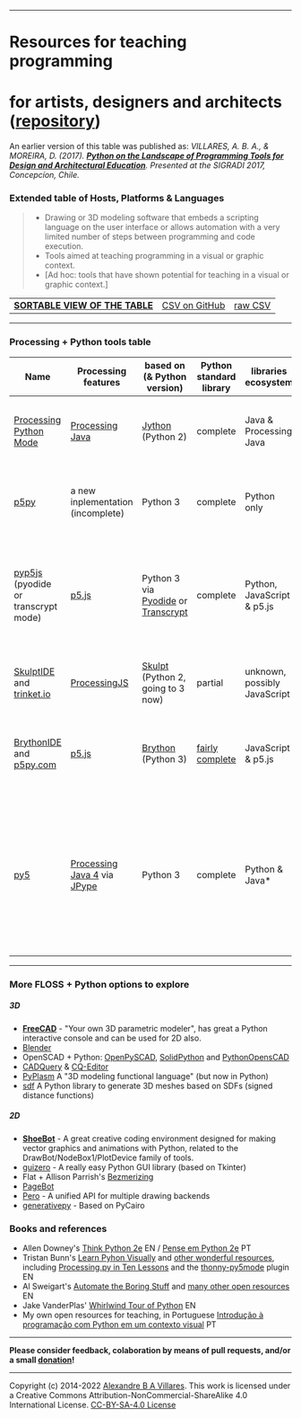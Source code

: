 ----

# Resources for teaching programming
# for artists, designers and architects ([repository](https://github.com/villares/Resources-for-teaching-programming/))

An earlier version of this table was published as: *VILLARES, A. B. A., & MOREIRA, D. (2017). [**Python on the Landscape of Programming Tools for Design and Architectural Education**](https://villares.github.io/mestrado/VILLARES_MOREIRA_SIGRADI_2017). Presented at the SIGRADI 2017, Concepcíon, Chile.*

### Extended table of Hosts, Platforms & Languages
> - Drawing or 3D modeling software that embeds a scripting language on the user interface or allows automation with a very limited number of steps between programming and code execution.
> - Tools aimed at teaching programming in a visual or graphic context.
> - [Ad hoc: tools that have shown potential for teaching in a visual or graphic context.]

| | | | 
| --- | --- | --- |
| [**SORTABLE VIEW OF THE TABLE**](http://villares.github.io/csv-to-html-table/host-platforms-and-languages)| [CSV on GitHub](https://github.com/villares/Resources-for-teaching-programming/blob/master/I%20-%20Host%20platforms%20%26%20languages.csv) | [raw CSV](https://raw.githubusercontent.com/villares/Resources-for-teaching-programming/master/I%20-%20Host%20platforms%20%26%20languages.csv) |

----

### Processing + Python tools table

| Name | Processing features | based on (& Python version) | Python standard library | libraries ecosystem | main features | main limitations |
| --- | --- | --- | --- | --- | --- | --- |
[Processing Python Mode](https://py.processing.org) | [Processing Java](https://processing.org) | [Jython](https://www.jython.org/) (Python 2) | complete | Java & Processing Java | available inside Processing IDE, very Processing compatible | no web sharing/deployment, no modern Python libs |
[p5py](https://github.com/p5py/p5) | a new inplementation (incomplete) |  Python 3 | complete | Python only | truly Python compatible | Experimental, still incomplete, no web sharing/deployment, new names (for those used to Processing) |
[pyp5js](https://berinhard.github.com/pyp5js) (pyodide or transcrypt mode)| [p5.js](https://p5js.org/) | Python 3 via [Pyodide](https://luxapodular.github.io/Py5.js/) or [Transcrypt](https://transcrypt.org/documentation) | complete | Python, JavaScript & p5.js |  web ready sketches & [editor](https://berinhard.github.io/pyp5js/pyodide/), very p5.js compatible & pyodide makes it very Python compatible | Experimental, still incomplete, p5.js features (as opposed to Processing Java/Python modes) |
[SkulptIDE](http://esperanc.github.io/skulptIde/pages.html) and [trinket.io](https://trinket.io/processing) | [ProcessingJS](http://processingjs.org/) | [Skulpt](http://skulpt.org/) (Python 2, going to 3 now) | partial | unknown, possibly JavaScript |  very nice web IDE, browser based sketches | ProcessingJS is defunct; not extensible
[BrythonIDE](https://esperanc.github.io/brythonide/) and [p5py.com](http://p5py.com/)  | [p5.js](https://p5js.org/) | [Brython](https://brython.info/) (Python 3) | [fairly complete](https://brython.info/static_doc/en/stdlib.html) | JavaScript & p5.js |  browser IDE, browser based sketches & very p5.js compatible | p5.js features (as opposed to Processing Java/Python modes)  |
[py5](http://py5.ixora.io/) | [Processing Java 4](https://github.com/processing/processing4) via [JPype](https://jpype.readthedocs.io/en/latest/) |  Python 3 | complete | Python & Java* | truly Python 3 compatible for libraries, can be used on Jupyter notebooks, same core capabilities as Processing Java | Experimental, (*) not all traditional Processing Java libraries might work, new names |

----

### More FLOSS + Python options to explore

##### 3D 

- **[FreeCAD](https://freecadweb.org)** - "Your own 3D parametric modeler", has great a Python interactive console and can be used for 2D also.
- [Blender](https://blender.org)
- OpenSCAD + Python: [OpenPySCAD](https://github.com/taxpon/openpyscad), [SolidPython](https://github.com/SolidCode/SolidPython) and [PythonOpensCAD](https://www.bvcw.org/)
- [CADQuery](https://github.com/CadQuery/cadquery) & [CQ-Editor](https://github.com/CadQuery/CQ-editor)
- [PyPlasm](https://github.com/plasm-language/pyplasm) A "3D modeling functional language" (but now in Python)
- [sdf](https://github.com/fogleman/sdf) A Python library to generate 3D meshes based on SDFs (signed distance functions)

##### 2D

- **[ShoeBot](https://shoebot.github.io/)** - A great creative coding environment designed for making vector graphics and animations with Python, related to the DrawBot/NodeBox1/PlotDevice family of tools.
- [guizero](https://lawsie.github.io/guizero/drawing/) - A really easy Python GUI library (based on Tkinter)
- Flat + Allison Parrish's [Bezmerizing](https://github.com/aparrish/bezmerizing/blob/master/demo.ipynb)
- [PageBot](https://github.com/PageBot/PageBot) 
- [Pero](https://github.com/xxao/pero) - A unified API for multiple drawing backends 
- [generativepy](https://www.pythoninformer.com/generative-art/generativepy/) - Based on PyCairo


### Books and references

- Allen Downey's [Think Python 2e](https://greenteapress.com/wp/think-python-2e/) EN / [Pense em Python 2e](https://penseallen.github.io/PensePython2e/) PT
- Tristan Bunn's [Learn Pyhon Visually](https://nostarch.com/learn-python-visually) and [other wonderful resources](https://tabreturn.github.io/), including [Processing.py in Ten Lessons](https://tabreturn.github.io/code/processing/python/2021/04/16/processing.py_in_ten_lessons-resources.html) and the [thonny-py5mode](https://github.com/tabreturn/thonny-py5mode) plugin EN
- Al Sweigart's [Automate the Boring Stuff](https://autmatetheboringstuff.com) and [many other open resources](https://alsweigart.com/) EN
- Jake VanderPlas' [Whirlwind Tour of Python](https://jakevdp.github.io/WhirlwindTourOfPython/) EN
- My own open resources for teaching, in Portuguese [Introdução à programação
com Python em um contexto visual](https://abav.lugaralgum.com/material-aulas/) PT

----

**Please consider feedback, colaboration by means of pull requests, and/or a small [donation](https://www.paypal.com/cgi-bin/webscr?cmd=_s-xclick&hosted_button_id=HCGAKACDMVNV2)!**

----

Copyright (c) 2014-2022 [Alexandre B A Villares](https://abav.lugaralgum.com). This work is licensed under a Creative Commons Attribution-NonCommercial-ShareAlike 4.0 International License. [CC-BY-SA-4.0 License](https://creativecommons.org/licenses/by-sa/4.0/)
